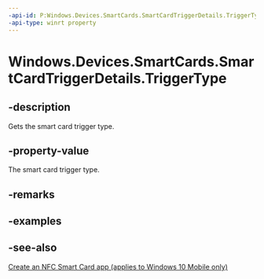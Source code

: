 ```yaml
---
-api-id: P:Windows.Devices.SmartCards.SmartCardTriggerDetails.TriggerType
-api-type: winrt property
---
```


<!-- Property syntax
public Windows.Devices.SmartCards.SmartCardTriggerType TriggerType { get; }
-->

# Windows.Devices.SmartCards.SmartCardTriggerDetails.TriggerType

## -description
Gets the smart card trigger type.

## -property-value
The smart card trigger type.

## -remarks

## -examples

## -see-also
[Create an NFC Smart Card app (applies to Windows 10 Mobile only)](/windows/uwp/devices-sensors/host-card-emulation)
